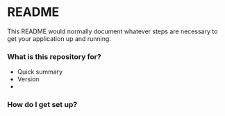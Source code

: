 # README #

This README would normally document whatever steps are necessary to get your application up and running.

### What is this repository for? ###

* Quick summary
* Version
*

### How do I get set up? ###
